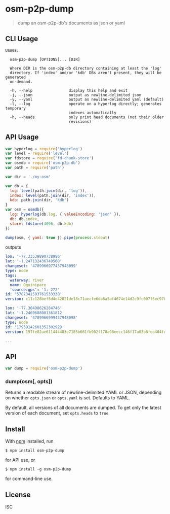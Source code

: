 # osm-p2p-dump

> dump an osm-p2p-db's documents as json or yaml

## CLI Usage

```
USAGE:

  osm-p2p-dump [OPTIONS]... [DIR]

  Where DIR is the osm-p2p-db directory containing at least the 'log'
  directory. If 'index' and/or 'kdb' DBs aren't present, they will be generated
  on-demand.

  -h, --help                display this help and exit
  -j, --json                output as newline-delimited json
  -y, --yaml                output as newline-delimited yaml (default)
  -l, --log                 operate on a hyperlog directly; generates temporary
                            indexes automatically
  -h, --heads               only print head documents (not their older
                            revisions)

```

## API Usage

```js
var hyperlog = require('hyperlog')
var level = require('level')
var fdstore = require('fd-chunk-store')
var osmdb = require('osm-p2p-db')
var path = require('path')

var dir = './my-osm'

var db = {
  log: level(path.join(dir, 'log')),
  index: level(path.join(dir, 'index')),
  kdb: path.join(dir, 'kdb')
}
var osm = osmdb({
  log: hyperlog(db.log, { valueEncoding: 'json' }),
  db: db.index,
  store: fdstore(4096, db.kdb)
})

dump(osm, { yaml: true }).pipe(process.stdout)
```

outputs

```yaml
lon: '-77.33539890738986'
lat: '-1.247132436749568'
changeset: '4789966977437948099'
type: node
tags:
  waterway: river
  name: Oguinipare
  'source:gps': '1: 272'
id: '5787341593761533338'
version: c11c128bef5d4e42821de18c71aecfe6db6a5af4674e14d2c9fc007f5ec9787c

lon: '-77.30498626284746'
lat: '-1.2469688001361812'
changeset: '4789966999437948098'
type: node
id: '17939142601352302929'
version: 197fe82ae611444483e7185b661fb902f170a98eecc146f17a03b8fea404fd31

...
```

## API

```js
var dump = require('osm-p2p-dump')
```

### dump(osm[, opts])

Returns a readable stream of newline-delimited YAML or JSON, depending on
whether `opts.json` or `opts.yaml` is set. Defaults to YAML.

By default, all versions of all documents are dumped. To get only the latest
version of each document, set `opts.heads` to `true`.

## Install

With [npm](https://npmjs.org/) installed, run

```
$ npm install osm-p2p-dump
```

for API use, or

```
$ npm install -g osm-p2p-dump
```

for command-line use.

## License

ISC

